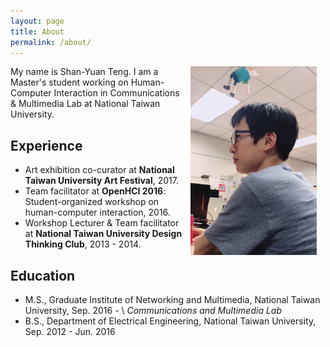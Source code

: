 ```yaml
---
layout: page 
title: About
permalink: /about/
---
```


<img style="float: right; padding: 0 1em 1em 1em" width="40%" max-width="100%"  src="/assets/profile_photo.jpg">

My name is Shan-Yuan Teng. I am a Master's student working on Human-Computer Interaction in Communications & Multimedia Lab at National Taiwan University.

## Experience

* Art exhibition co-curator at **National Taiwan University Art Festival**, 2017.
* Team facilitator at **OpenHCI 2016**: Student-organized workshop on human-computer interaction, 2016.
* Workshop Lecturer & Team facilitator at **National Taiwan University Design Thinking Club**, 2013 - 2014.
 
## Education

* M.S., Graduate Institute of Networking and Multimedia, National Taiwan University, Sep. 2016 - \\
*Communications and Multimedia Lab*
* B.S., Department of Electrical Engineering, National Taiwan University, Sep. 2012 - Jun. 2016
